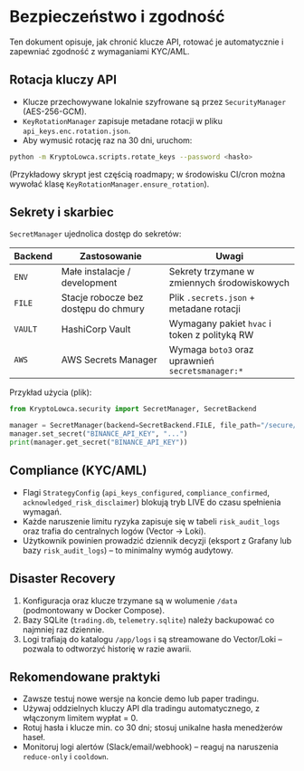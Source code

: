 # Bezpieczeństwo i zgodność

Ten dokument opisuje, jak chronić klucze API, rotować je automatycznie i zapewniać zgodność z wymaganiami KYC/AML.

## Rotacja kluczy API

- Klucze przechowywane lokalnie szyfrowane są przez `SecurityManager` (AES-256-GCM).
- `KeyRotationManager` zapisuje metadane rotacji w pliku `api_keys.enc.rotation.json`.
- Aby wymusić rotację raz na 30 dni, uruchom:

```bash
python -m KryptoLowca.scripts.rotate_keys --password <hasło>
```

(Przykładowy skrypt jest częścią roadmapy; w środowisku CI/cron można wywołać klasę `KeyRotationManager.ensure_rotation`).

## Sekrety i skarbiec

`SecretManager` ujednolica dostęp do sekretów:

| Backend | Zastosowanie | Uwagi |
| --- | --- | --- |
| `ENV` | Małe instalacje / development | Sekrety trzymane w zmiennych środowiskowych |
| `FILE` | Stacje robocze bez dostępu do chmury | Plik `.secrets.json` + metadane rotacji |
| `VAULT` | HashiCorp Vault | Wymagany pakiet `hvac` i token z polityką RW |
| `AWS` | AWS Secrets Manager | Wymaga `boto3` oraz uprawnień `secretsmanager:*` |

Przykład użycia (plik):

```python
from KryptoLowca.security import SecretManager, SecretBackend

manager = SecretManager(backend=SecretBackend.FILE, file_path="/secure/secrets.json")
manager.set_secret("BINANCE_API_KEY", "...")
print(manager.get_secret("BINANCE_API_KEY"))
```

## Compliance (KYC/AML)

- Flagi `StrategyConfig` (`api_keys_configured`, `compliance_confirmed`, `acknowledged_risk_disclaimer`) blokują tryb LIVE do czasu spełnienia wymagań.
- Każde naruszenie limitu ryzyka zapisuje się w tabeli `risk_audit_logs` oraz trafia do centralnych logów (Vector → Loki).
- Użytkownik powinien prowadzić dziennik decyzji (eksport z Grafany lub bazy `risk_audit_logs`) – to minimalny wymóg audytowy.

## Disaster Recovery

1. Konfiguracja oraz klucze trzymane są w wolumenie `/data` (podmontowany w Docker Compose).
2. Bazy SQLite (`trading.db`, `telemetry.sqlite`) należy backupować co najmniej raz dziennie.
3. Logi trafiają do katalogu `/app/logs` i są streamowane do Vector/Loki – pozwala to odtworzyć historię w razie awarii.

## Rekomendowane praktyki

- Zawsze testuj nowe wersje na koncie demo lub paper tradingu.
- Używaj oddzielnych kluczy API dla tradingu automatycznego, z włączonym limitem wypłat = 0.
- Rotuj hasła i klucze min. co 30 dni; stosuj unikalne hasła menedżerów haseł.
- Monitoruj logi alertów (Slack/email/webhook) – reaguj na naruszenia `reduce-only` i `cooldown`.
